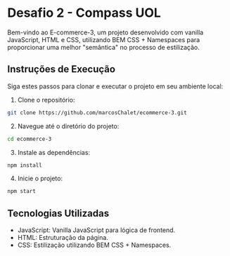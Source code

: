 # Desafio 2 - Compass UOL

Bem-vindo ao E-commerce-3, um projeto desenvolvido com vanilla JavaScript, HTML e CSS, utilizando BEM CSS + Namespaces para proporcionar uma melhor "semântica" no processo de estilização.

## Instruções de Execução
Siga estes passos para clonar e executar o projeto em seu ambiente local:

1. Clone o repositório:

```sh
git clone https://github.com/marcosChalet/ecommerce-3.git
```

2. Navegue até o diretório do projeto:

```sh
cd ecommerce-3
```

3. Instale as dependências:

```sh
npm install
```

4. Inicie o projeto:

```sh
npm start
```

## Tecnologias Utilizadas

* JavaScript: Vanilla JavaScript para lógica de frontend.
* HTML: Estruturação da página.
* CSS: Estilização utilizando BEM CSS + Namespaces.
